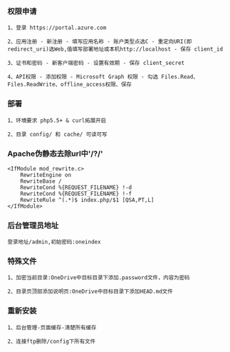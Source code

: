 ### 权限申请

	1、登录 https://portal.azure.com
	
	2、应用注册 - 新注册 - 填写应用名称 - 账户类型点选C - 重定向URI(即redirect_uri)选Web,值填写部署地址或本机http://localhost - 保存 client_id
	
	3、证书和密码 - 新客户端密码 - 设置有效期 - 保存 client_secret
	
	4、API权限 - 添加权限 - Microsoft Graph 权限 - 勾选 Files.Read、Files.ReadWrite、offline_access权限、保存
	
### 部署
	
	1、环境要求 php5.5+ & curl拓展开启
	
	2、目录 config/ 和 cache/ 可读可写
	
### Apache伪静态去除url中'/?/'

```
<IfModule mod_rewrite.c>
	RewriteEngine on
	RewriteBase /
	RewriteCond %{REQUEST_FILENAME} !-d
	RewriteCond %{REQUEST_FILENAME} !-f
	RewriteRule ^(.*)$ index.php/$1 [QSA,PT,L]
</IfModule>
```

### 后台管理员地址

	登录地址/admin,初始密码:oneindex
	
### 特殊文件

	1、加密当前目录:OneDrive中目标目录下添加.password文件，内容为密码
	
	2、目录页顶部添加说明页:OneDrive中目标目录下添加HEAD.md文件
	
### 重新安装
	
	1、后台管理-页面缓存-清楚所有缓存
	
	2、连接ftp删除/config下所有文件
